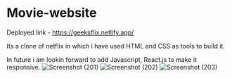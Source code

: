 # Movie-website
Deployed link -
https://geeksflix.netlify.app/

Its a clone of netflix in which i have used HTML and CSS as tools to build it.

In future i am lookin forward to add Javascript, React.js to make it responsive.
![Screenshot (201)](https://user-images.githubusercontent.com/96439214/213878884-2ad47db2-9e4f-48e3-84a8-e5a63e0931ed.png)
![Screenshot (202)](https://user-images.githubusercontent.com/96439214/213878885-879e9693-700a-4091-ae48-96cc591be4e2.png)
![Screenshot (203)](https://user-images.githubusercontent.com/96439214/213878887-259c5a96-1df5-4838-89d0-2cec900f6a54.png)
